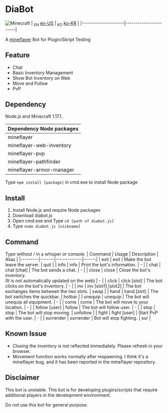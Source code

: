 # DiaBot
![Minecraft](https://img.shields.io/badge/Minecraft-1.17.1-{brightgreen}.svg)
| <sub>EN</sub> [en-US](/readme.md) | <sub>KO</sub> [ko-KR](readme.ko-KR.md) |
|---------------------|-----------------------|

A [mineflayer](https://github.com/PrismarineJS/mineflayer) Bot for Plugin/Skript Testing

## Feature
* Chat
* Basic Inventory Management
* Show Bot Inventory on Web
* Move and Follow
* PvP

## Dependency
Node.js and Minecraft 1.17.1.

| Dependency Node packages |
|:------------|
| mineflayer |
| mineflayer-web-inventory |
| mineflayer-pvp |
| mineflayer-pathfinder |
| mineflayer-armor-manager |

Type `npm install [package]` in cmd.exe to install Node package

## Install
1. Install Node.js and require Node packages
2. Download diabot.js
3. Open cmd.exe and Type `cd [path of diabot.js]`
4. Type `node diabot.js [nickname]`

## Command
Type without / in a whisper or console.
| Command | Usage | Description | Alias |
|---------|-------|-------------|:-----:|
| exit | exit | Make the bot leave the server. | quit |
| info | info | Print the bot's information. | - |
| chat | chat [chat] | The bot sends a chat. | - |
| close | close | Close the bot's inventory. <br />(It is not automatically updated on the web) | - |
| click | click [slot] | The bot clicks on the bot's inventory. | - |
| inv | inv [slot1] [slot2] | The bot exchanges items between the two slots. | swap |
| hand | hand [slot] | The bot switches the quickbar. | hotbar |
| unequip | unequip | The bot will unequip all equipment. | - |
| come | come | The bot will move to your location. | - |
| follow [user] | follow | The bot will follow user. | - |
| stop | stop | The bot will stop moving. | unfollow |
| fight | fight [user] | Start PvP with the user. | - |
| surrender | surrender | Bot will stop fighting. | sur |

## Known Issue
* Closing the inventory is not reflected immediately. Please refresh in your browser.
* Movement function works normally after respawning. I think it's a mineflayer bug, and it has been reported in the mineflayer repository.

## Disclaimer
This bot is unstable. This bot is for developing plugins/scripts that require additional players in the development environment.

Do not use this bot for general purpose.
